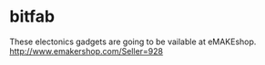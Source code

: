 bitfab
======
These electonics gadgets are going to be vailable at eMAKEshop. http://www.emakershop.com/Seller=928